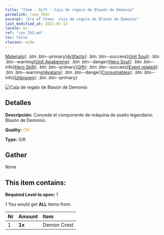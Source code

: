 ```yaml
---
title: "Item - Gift - Caja de regalo de Blasón de Demonio"
permalink: /con_763/
excerpt: "Era of Chaos  Caja de regalo de Blasón de Demonio"
last_modified_at: 2021-07-13
locale: es
ref: "con_763.md"
toc: false
classes: wide
---
```

 [Materials](/ItemsES/){: .btn .btn--primary}[Artifacts](/ItemsES/Artifacts/){: .btn .btn--success}[Unit Soul](/ItemsES/UnitSoul/){: .btn .btn--warning}[Unit Awakening](/ItemsES/UnitAwakening/){: .btn .btn--danger}[Hero Soul](/ItemsES/HeroSoul/){: .btn .btn--info}[Hero Skill](/ItemsES/HeroSkill/){: .btn .btn--primary}[Gift](/ItemsES/Gift/){: .btn .btn--success}[Event related](/ItemsES/Events/){: .btn .btn--warning}[Avatars](/ItemsES/Avatars/){: .btn .btn--danger}[Consumables](/ItemsES/Consumables/){: .btn .btn--info}[Unknown](/ItemsES/Unknown/){: .btn .btn--primary}

 ![Caja de regalo de Blasón de Demonio](/images/e/equip_emowenzhang.png)

## Detalles
 **Descripción:** Concede el componente de máquina de asalto legendario: Blasón de Demonio.

 **Quality:** <span style="color: #FF8C00">OK</span>

 **Type:** Gift

## Gather

  None

## This item contains:

 **Required Level to open:** 1

 1 You would get **ALL** items  from:

  | Nr | Amount |     Item    |
  |:---|:-------|:------------|
  | 1 |  **1x** | Demon Crest |  | 
